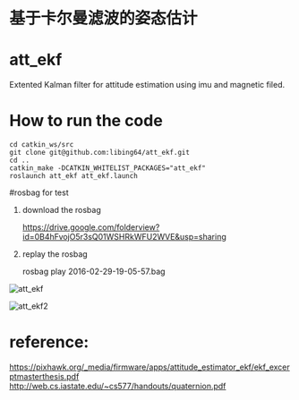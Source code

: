 # 基于卡尔曼滤波的姿态估计
# att_ekf
Extented Kalman filter for attitude estimation using imu and magnetic filed.


# How to run the code
    cd catkin_ws/src
    git clone git@github.com:libing64/att_ekf.git
    cd ..
    catkin_make -DCATKIN_WHITELIST_PACKAGES="att_ekf"
    roslaunch att_ekf att_ekf.launch
#rosbag for test
1. download the rosbag

    https://drive.google.com/folderview?id=0B4hFvojO5r3sQ01WSHRkWFU2WVE&usp=sharing
    
2. replay the rosbag

    rosbag play 2016-02-29-19-05-57.bag

![att_ekf](https://cloud.githubusercontent.com/assets/3192355/13601467/57c2536e-e56b-11e5-82d5-25c8cbc9657f.png)

![att_ekf2](https://cloud.githubusercontent.com/assets/3192355/13601468/57edef42-e56b-11e5-927f-b453604b09f0.png)

    
# reference: 
https://pixhawk.org/_media/firmware/apps/attitude_estimator_ekf/ekf_excerptmasterthesis.pdf
http://web.cs.iastate.edu/~cs577/handouts/quaternion.pdf
